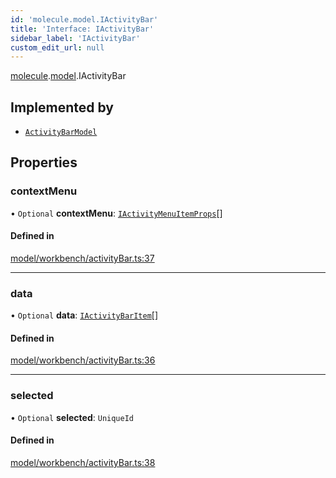 ```yaml
---
id: 'molecule.model.IActivityBar'
title: 'Interface: IActivityBar'
sidebar_label: 'IActivityBar'
custom_edit_url: null
---
```


[molecule](../namespaces/molecule).[model](../namespaces/molecule.model).IActivityBar

## Implemented by

-   [`ActivityBarModel`](../classes/molecule.model.ActivityBarModel)

## Properties

### contextMenu

• `Optional` **contextMenu**: [`IActivityMenuItemProps`](molecule.model.IActivityMenuItemProps)[]

#### Defined in

[model/workbench/activityBar.ts:37](https://github.com/DTStack/molecule/blob/3e6bc450/src/model/workbench/activityBar.ts#L37)

---

### data

• `Optional` **data**: [`IActivityBarItem`](molecule.model.IActivityBarItem)[]

#### Defined in

[model/workbench/activityBar.ts:36](https://github.com/DTStack/molecule/blob/3e6bc450/src/model/workbench/activityBar.ts#L36)

---

### selected

• `Optional` **selected**: `UniqueId`

#### Defined in

[model/workbench/activityBar.ts:38](https://github.com/DTStack/molecule/blob/3e6bc450/src/model/workbench/activityBar.ts#L38)
